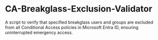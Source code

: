 # CA-Breakglass-Exclusion-Validator
 A script to verify that specified breakglass users and groups are excluded from all Conditional Access policies in Microsoft Entra ID, ensuring uninterrupted emergency access.
